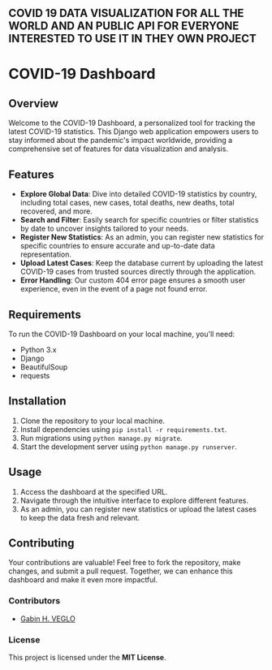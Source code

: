 ## COVID 19 DATA VISUALIZATION FOR ALL THE WORLD AND AN PUBLIC API FOR EVERYONE INTERESTED TO USE IT IN THEY OWN PROJECT

# COVID-19 Dashboard

## Overview
Welcome to the COVID-19 Dashboard, a personalized tool for tracking the latest COVID-19 statistics. This Django web application empowers users to stay informed about the pandemic's impact worldwide, providing a comprehensive set of features for data visualization and analysis.

## Features
- **Explore Global Data**: Dive into detailed COVID-19 statistics by country, including total cases, new cases, total deaths, new deaths, total recovered, and more.
- **Search and Filter**: Easily search for specific countries or filter statistics by date to uncover insights tailored to your needs.
- **Register New Statistics**: As an admin, you can register new statistics for specific countries to ensure accurate and up-to-date data representation.
- **Upload Latest Cases**: Keep the database current by uploading the latest COVID-19 cases from trusted sources directly through the application.
- **Error Handling**: Our custom 404 error page ensures a smooth user experience, even in the event of a page not found error.

## Requirements
To run the COVID-19 Dashboard on your local machine, you'll need:
- Python 3.x
- Django
- BeautifulSoup
- requests

## Installation
1. Clone the repository to your local machine.
2. Install dependencies using `pip install -r requirements.txt`.
3. Run migrations using `python manage.py migrate`.
4. Start the development server using `python manage.py runserver`.

## Usage
1. Access the dashboard at the specified URL.
2. Navigate through the intuitive interface to explore different features.
3. As an admin, you can register new statistics or upload the latest cases to keep the data fresh and relevant.

## Contributing
Your contributions are valuable! Feel free to fork the repository, make changes, and submit a pull request. Together, we can enhance this dashboard and make it even more impactful.

### **Contributors**
- [Gabin H. VEGLO](https://github.com/VEGLOhouetchenouGABIN/)

### **License**
This project is licensed under the **MIT License**.